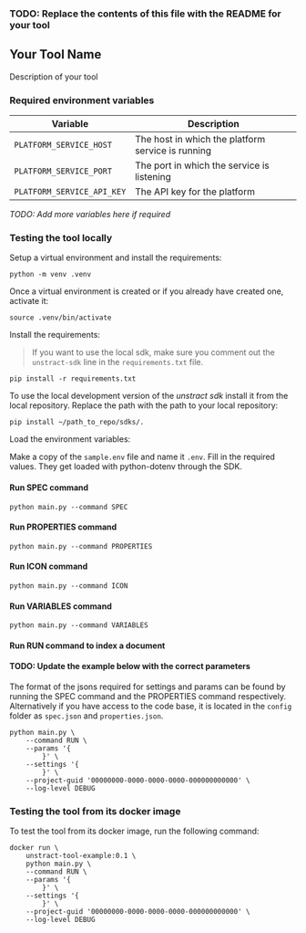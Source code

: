 ### TODO: Replace the contents of this file with the README for your tool

## Your Tool Name

Description of your tool

### Required environment variables

| Variable           | Description                                       |
| ------------------ | ------------------------------------------------- |
| `PLATFORM_SERVICE_HOST`    | The host in which the platform service is running |
| `PLATFORM_SERVICE_PORT`    | The port in which the service is listening        |
| `PLATFORM_SERVICE_API_KEY` | The API key for the platform                      |

_TODO: Add more variables here if required_

### Testing the tool locally

Setup a virtual environment and install the requirements:

```commandline
python -m venv .venv
```

Once a virtual environment is created or if you already have created one, activate it:

```commandline
source .venv/bin/activate
```

Install the requirements:

> If you want to use the local sdk, make sure you comment out the `unstract-sdk` line in the `requirements.txt` file.

```commandline
pip install -r requirements.txt
```

To use the local development version of the _unstract sdk_ install it from the local repository. Replace the path with
the path to your local repository:

```commandline
pip install ~/path_to_repo/sdks/.
```

Load the environment variables:

Make a copy of the `sample.env` file and name it `.env`. Fill in the required values.
They get loaded with python-dotenv through the SDK.

#### Run SPEC command

```commandline
python main.py --command SPEC
```

#### Run PROPERTIES command

```commandline
python main.py --command PROPERTIES
```

#### Run ICON command

```commandline
python main.py --command ICON
```

#### Run VARIABLES command

```commandline
python main.py --command VARIABLES
```

#### Run RUN command to index a document

#### TODO: Update the example below with the correct parameters

The format of the jsons required for settings and params can be found by running the SPEC command and the PROPERTIES
command respectively. Alternatively if you have access to the code base, it is located in the `config` folder
as `spec.json` and `properties.json`.

```commandline
python main.py \
    --command RUN \
    --params '{
        }' \
    --settings '{
        }' \
    --project-guid '00000000-0000-0000-0000-000000000000' \
    --log-level DEBUG

```

### Testing the tool from its docker image

To test the tool from its docker image, run the following command:

```commandline
docker run \
    unstract-tool-example:0.1 \
    python main.py \
    --command RUN \
    --params '{
        }' \
    --settings '{
        }' \
    --project-guid '00000000-0000-0000-0000-000000000000' \
    --log-level DEBUG

```
